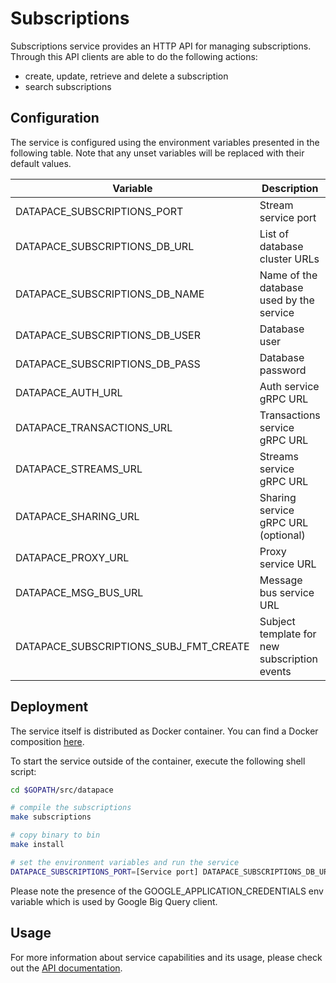 # Subscriptions

Subscriptions service provides an HTTP API for managing subscriptions.
Through this API clients are able to do the following
actions:

- create, update, retrieve and delete a subscription
- search subscriptions

## Configuration

The service is configured using the environment variables presented in the
following table. Note that any unset variables will be replaced with their
default values.

| Variable                               | Description                                  | Default                       |
|----------------------------------------|----------------------------------------------|-------------------------------|
| DATAPACE_SUBSCRIPTIONS_PORT            | Stream service port                          | localhost                     |
| DATAPACE_SUBSCRIPTIONS_DB_URL          | List of database cluster URLs                | 0.0.0.0                       |
| DATAPACE_SUBSCRIPTIONS_DB_NAME         | Name of the database used by the service     | subscriptions                 |
| DATAPACE_SUBSCRIPTIONS_DB_USER         | Database user                                |                               |
| DATAPACE_SUBSCRIPTIONS_DB_PASS         | Database password                            |                               |
| DATAPACE_AUTH_URL                      | Auth service gRPC URL                        | localhost:8081                |
| DATAPACE_TRANSACTIONS_URL              | Transactions service gRPC URL                | localhost:8081                |
| DATAPACE_STREAMS_URL                   | Streams service gRPC URL                     | localhost:8081                |
| DATAPACE_SHARING_URL                   | Sharing service gRPC URL (optional)          | localhost:8081                |
| DATAPACE_PROXY_URL                     | Proxy service URL                            | http://localhost:8080         |
| DATAPACE_MSG_BUS_URL                   | Message bus service URL                      | nats://localhost:4222         |
| DATAPACE_SUBSCRIPTIONS_SUBJ_FMT_CREATE | Subject template for new subscription events | subscriptions.stream.owner.%s |

## Deployment

The service itself is distributed as Docker container. You can find a Docker composition
[here](../docker/docker-compose.yml).

To start the service outside of the container, execute the following shell script:

```bash
cd $GOPATH/src/datapace

# compile the subscriptions
make subscriptions

# copy binary to bin
make install

# set the environment variables and run the service
DATAPACE_SUBSCRIPTIONS_PORT=[Service port] DATAPACE_SUBSCRIPTIONS_DB_URL=[List of database cluster URLs] DATAPACE_SUBSCRIPTIONS_DB_NAME=[Name of the database used by the service] DATAPACE_SUBSCRIPTIONS_DB_USER=[Database user] DATAPACE_SUBSCRIPTIONS_DB_PASS=[Database password] DATAPACE_AUTH_URL=[Auth service gRPC URL] DATAPACE_PROXY_URL=[Proxy service URL] GOOGLE_APPLICATION_CREDENTIALS=[Path to Google app credentials file] $GOBIN/datapace-subscriptions
```

Please note the presence of the GOOGLE_APPLICATION_CREDENTIALS env variable which is used by Google Big Query client.

## Usage

For more information about service capabilities and its usage, please check out
the [API documentation](swagger.yml).
